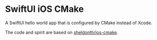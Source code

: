# SwiftUI iOS CMake

A SwiftUI hello world app that is configured by CMake instead of Xcode.

The code and spirit are based on [sheldonth/ios-cmake](https://github.com/sheldonth/ios-cmake).

